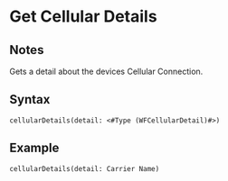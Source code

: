 # Get Cellular Details

## Notes
Gets a detail about the devices Cellular Connection.

## Syntax

```
cellularDetails(detail: <#Type (WFCellularDetail)#>)
```

## Example
```
cellularDetails(detail: Carrier Name)
```